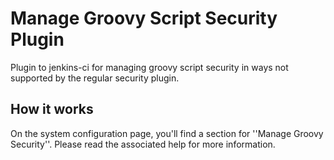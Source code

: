 # Manage Groovy Script Security Plugin

Plugin to jenkins-ci for managing groovy script security in ways not supported by the regular security plugin.

## How it works

On the system configuration page, you'll find a section for ''Manage Groovy Security''.
Please read the associated help for more information.

